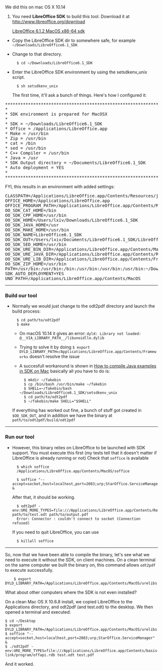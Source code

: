 We did this on mac OS X 10.14

1. You need **LibreOffice SDK** to build this tool. Download it at <http://www.libreoffice.org/download>

	[LibreOffice 6.1.2 MacOS x86-64 sdk](https://donate.libreoffice.org/home/dl/SDK/6.1.2/4773/LibreOffice_6.1.2_MacOS_x86-64_sdk.dmg)
- Copy the LibreOffice SDK dir to somewhere safe, for example `~/Downloads/LibreOffice6.1_SDK`
- Change to that directory.

		$ cd ~/Downloads/LibreOffice6.1_SDK
- Enter the LibreOffice SDK environment by using the setsdkenv_unix script.

		$ sh setsdkenv_unix

	The first time, it'll ask a bunch of things. Here's how I configured it:

<pre>
************************************************************************
*
* SDK environment is prepared for MacOSX
*
* SDK = ~/Downloads/LibreOffice6.1_SDK
* Office = /Applications/LibreOffice.app
* Make = /usr/bin
* Zip = /usr/bin
* cat = /bin
* sed = /usr/bin
* C++ Compiler = /usr/bin
* Java = /usr
* SDK Output directory = ~/Documents/LibreOffice6.1_SDK
* Auto deployment = YES
* 
************************************************************************
</pre>

FYI, this results in an environment with added settings:

<pre>
CLASSPATH=/Applications/LibreOffice.app/Contents/Resources/java/juh.jar:/Applications/LibreOffice.app/Contents/Resources/java/jurt.jar:/Applications/LibreOffice.app/Contents/Resources/java/ridl.jar:/Applications/LibreOffice.app/Contents/Resources/java/unoloader.jar:/Applications/LibreOffice.app/Contents/Resources/java/unoil.jar:OFFICE_HOME=/Applications/LibreOffice.appOFFICE_PROGRAM_PATH=/Applications/LibreOffice.app/Contents/MacOSOO_SDK_CAT_HOME=/binOO_SDK_CPP_HOME=/usr/binOO_SDK_HOME=/Users/lxiv/Downloads/LibreOffice6.1_SDKOO_SDK_JAVA_HOME=/usrOO_SDK_MAKE_HOME=/usr/binOO_SDK_NAME=LibreOffice6.1_SDKOO_SDK_OUT=/Users/lxiv/Documents/LibreOffice6.1_SDK/LibreOffice6.1_SDKOO_SDK_SED_HOME=/usr/binOO_SDK_URE_BIN_DIR=/Applications/LibreOffice.app/Contents/MacOSOO_SDK_URE_JAVA_DIR=/Applications/LibreOffice.app/Contents/Resources/javaOO_SDK_URE_LIB_DIR=/Applications/LibreOffice.app/Contents/FrameworksOO_SDK_ZIP_HOME=/usr/binPATH=/usr/bin:/usr/bin:/bin:/usr/bin:/usr/bin:/usr/bin:~/Downloads/LibreOffice6.1_SDK/bin:~/Documents/LibreOffice6.1_SDK/LibreOffice6.1_SDK/MACOSXexample.out/bin:/Applications/LibreOffice.app/Contents/MacOS:/Applications/LibreOffice.app/Contents/MacOSSDK_AUTO_DEPLOYMENT=YES
UNO_PATH=/Applications/LibreOffice.app/Contents/MacOS</pre>

---
### Build our tool

- Normally we would just change to the odt2pdf directory and launch the build process:

		$ cd path/to/odt2pdf
		$ make

	- On macOS 10.14 it gives an error: `dyld: Library not loaded: @__VIA_LIBRARY_PATH__/libunoidllo.dylib`
	- Trying to solve it by doing `$ export DYLD_LIBRARY_PATH=/Applications/LibreOffice.app/Contents/Frameworks` doesn't resolve the issue
	- A succesfull workaround is shown in [How to compile Java examples in SDK on Mac](https://ask.libreoffice.org/en/question/90228/how-to-compile-java-examples-in-sdk-on-mac/) basically all you have to do is:

			$ mkdir ~/fakebin
			$ cp /bin/bash /usr/bin/make ~/fakebin
			$ SHELL=~/fakebin/bash ~/Downloads/LibreOffice6.1_SDK/setsdkenv_unix
			$ cd path/to/odt2pdf
			$ ~/fakebin/make SHELL="$SHELL"

	If everything has worked out fine, a bunch of stuff got created in `$OO_SDK_OUT`, and in addition we have the binary at `path/to/odt2pdf/build/odt2pdf`

---
### Run our tool

- However, this binary relies on LibreOffice to be launched with SDK support. You must execute this first (my tests tell that it doesn't matter if LibreOffice is already running or not)
	Check that `soffice` is available

		$ which soffice
		/Applications/LibreOffice.app/Contents/MacOS/soffice

		$ soffice "--accept=socket,host=localhost,port=2083;urp;StarOffice.ServiceManager" &

	After that, it should be working. 

		$ odt2pdf -env:URE_MORE_TYPES=file:///Applications/LibreOffice.app/Contents/Resources/types/offapi.rdb path/to/test.odt path/to/output.pdf
		Error: Connector : couldn't connect to socket (Connection refused)

	If you need to quit LibreOffice, you can use

		$ killall soffice

---
So, now that we have been able to compile the binary, let's see what we need to execute it without the SDK, on client machines. On a clean terminal on the same computer we built the binary on, this command allows `odt2pdf` to execute successfully.

		$ export DYLD_LIBRARY_PATH=/Applications/LibreOffice.app/Contents/MacOS/urelibs

What about other computers where the SDK is not even installed?

On a clean Mac OS X 10.6.8 install, we copied LibreOffice to the Applications directory, and odt2pdf (and test.odt) to the desktop. We then opened a terminal and executed:

	$ cd ~/Desktop
	$ export DYLD_LIBRARY_PATH=/Applications/LibreOffice.app/Contents/MacOS/urelibs
	$ soffice "--accept=socket,host=localhost,port=2083;urp;StarOffice.ServiceManager" &
	$ ./odt2pdf -env:URE_MORE_TYPES=file:///Applications/LibreOffice.app/Contents/basis-link/program/offapi.rdb test.odt test.pdf

And it worked.